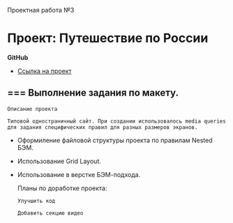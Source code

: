 Проектная работа №3

# Проект: Путешествие по России

**GitHub**

* [Ссылка на проект](https://ilya-120.github.io/russian-travel/)

===
**Выполнение задания по макету.**
---
    Описание проекта

    Типовой одностраничный сайт. При создании использовалось media queries
    для задания специфических правил для разных размеров экранов.

* Оформиление файловой структуры проекта по правилам Nested БЭМ.
* Использование Grid Layout.
* Использование в верстке БЭМ-подхода.

    Планы по доработке проекта:



    ```Улучшить код```

    ```Добавить секцию видео```


